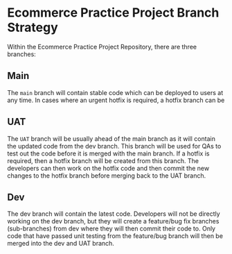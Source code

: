 # Ecommerce Practice Project Branch Strategy

Within the Ecommerce Practice Project Repository, there are three branches: 

## Main

The `main` branch will contain stable code which can be deployed to users at any time. In cases where an urgent hotfix is required, a hotfix branch can be 

## UAT

The `UAT` branch will be usually ahead of the main branch as it will contain the updated code from the dev branch. This branch will be used for QAs to test out the code before it is merged with the main branch.
If a hotfix is required, then a hotfix branch will be created from this branch. The developers can then work on the hotfix code and then commit the new changes to the hotfix branch before merging back to the UAT branch. 

## Dev

The dev branch will contain the latest code. Developers will not be directly working on the dev branch, but they will create a feature/bug fix branches (sub-branches) from dev where they will then commit their code to. Only code that have passed unit testing from the feature/bug branch will then be merged into the dev and UAT branch.


